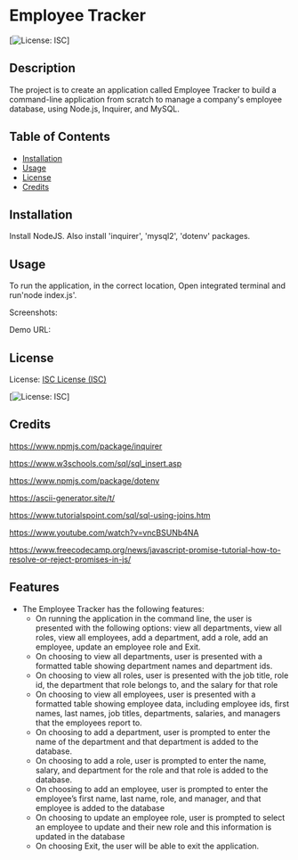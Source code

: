 # Employee Tracker
  
  [![License: ISC](https://img.shields.io/badge/License-ISC-blue.svg)]

## Description

The project is to create an application called Employee Tracker to build a command-line application from scratch to manage a company's employee database, using Node.js, Inquirer, and MySQL.

## Table of Contents

- [Installation](#installation)
- [Usage](#usage)
- [License](#license)
- [Credits](#credits)

## Installation

Install NodeJS. Also install 'inquirer', 'mysql2', 'dotenv' packages. 

## Usage

To run the application, in the correct location, Open integrated terminal and run'node index.js'.

Screenshots: 

Demo URL:  



## License

License: [ISC License (ISC)](https://opensource.org/licenses/ISC)

[![License: ISC](https://img.shields.io/badge/License-ISC-blue.svg)]


## Credits

https://www.npmjs.com/package/inquirer

https://www.w3schools.com/sql/sql_insert.asp

https://www.npmjs.com/package/dotenv

https://ascii-generator.site/t/

https://www.tutorialspoint.com/sql/sql-using-joins.htm

https://www.youtube.com/watch?v=vncBSUNb4NA

https://www.freecodecamp.org/news/javascript-promise-tutorial-how-to-resolve-or-reject-promises-in-js/

## Features

* The Employee Tracker has the following features:
	* On running the application in the command line, the user is presented with the following options: view all departments, view all roles, view all employees, add a department, add a role, add an employee, update an employee role and Exit.
	* On choosing to view all departments, user is presented with a formatted table showing department names and department ids.
    * On choosing to view all roles, user is presented with the job title, role id, the department that role belongs to, and the salary for that role
    * On choosing to view all employees, user is presented with a formatted table showing employee data, including employee ids, first names, last names, job titles, departments, salaries, and managers that the employees report to.
    * On choosing to add a department, user is prompted to enter the name of the department and that department is added to the database.
    * On choosing to add a role, user is prompted to enter the name, salary, and department for the role and that role is added to the database.
    * On choosing to add an employee, user is prompted to enter the employee’s first name, last name, role, and manager, and that employee is added to the database
    * On choosing to update an employee role, user is prompted to select an employee to update and their new role and this information is updated in the database 
    * On choosing Exit, the user will be able to exit the application.


